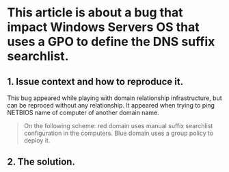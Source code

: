# This article is about a bug that impact Windows Servers OS that uses a GPO to define the DNS suffix searchlist.

## 1. Issue context and how to reproduce it.
This bug appeared while playing with domain relationship infrastructure, but can be reproced without any relationship.
It appeared when trying to ping NETBIOS name of computer of another domain name.

> On the following scheme: red domain uses manual suffix searchlist configuration in the computers. Blue domain uses a group policy to deploy it.
## 2. The solution.

